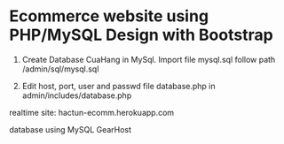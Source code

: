 # Ecommerce website using PHP/MySQL Design with Bootstrap

1. Create Database CuaHang in MySql. Import file mysql.sql follow path /admin/sql/mysql.sql

2. Edit host, port, user and passwd file database.php in admin/includes/database.php

realtime site: hactun-ecomm.herokuapp.com

database using MySQL GearHost
